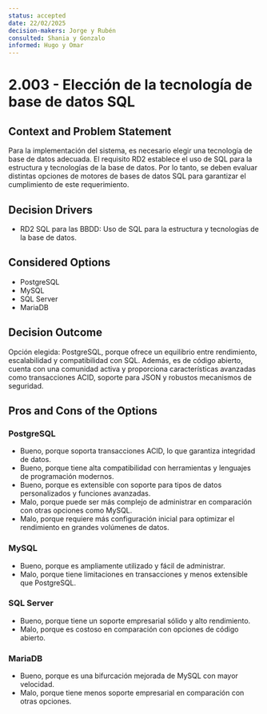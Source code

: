 ```yaml
---
status: accepted
date: 22/02/2025
decision-makers: Jorge y Rubén
consulted: Shania y Gonzalo
informed: Hugo y Omar
---
```


# 2.003 - Elección de la tecnología de base de datos SQL

## Context and Problem Statement

Para la implementación del sistema, es necesario elegir una tecnología de base de datos adecuada. El requisito RD2 establece el uso de SQL para la estructura y tecnologías de la base de datos. Por lo tanto, se deben evaluar distintas opciones de motores de bases de datos SQL para garantizar el cumplimiento de este requerimiento.

## Decision Drivers

* RD2 SQL para las BBDD: Uso de SQL para la estructura y tecnologías de la base de datos.

## Considered Options

* PostgreSQL
* MySQL
* SQL Server
* MariaDB

## Decision Outcome

Opción elegida: PostgreSQL, porque ofrece un equilibrio entre rendimiento, escalabilidad y compatibilidad con SQL. Además, es de código abierto, cuenta con una comunidad activa y proporciona características avanzadas como transacciones ACID, soporte para JSON y robustos mecanismos de seguridad.

## Pros and Cons of the Options

### PostgreSQL

* Bueno, porque soporta transacciones ACID, lo que garantiza integridad de datos.
* Bueno, porque tiene alta compatibilidad con herramientas y lenguajes de programación modernos.
* Bueno, porque es extensible con soporte para tipos de datos personalizados y funciones avanzadas.
* Malo, porque puede ser más complejo de administrar en comparación con otras opciones como MySQL.
* Malo, porque requiere más configuración inicial para optimizar el rendimiento en grandes volúmenes de datos.

### MySQL

* Bueno, porque es ampliamente utilizado y fácil de administrar.
* Malo, porque tiene limitaciones en transacciones y menos extensible que PostgreSQL.

### SQL Server

* Bueno, porque tiene un soporte empresarial sólido y alto rendimiento.
* Malo, porque es costoso en comparación con opciones de código abierto.

### MariaDB

* Bueno, porque es una bifurcación mejorada de MySQL con mayor velocidad.
* Malo, porque tiene menos soporte empresarial en comparación con otras opciones.
